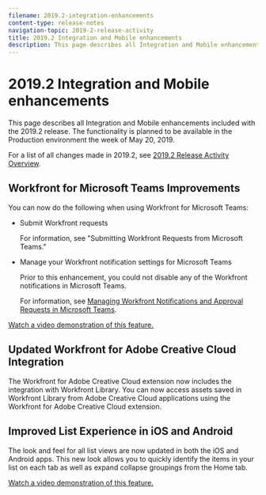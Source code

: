 ```yaml
---
filename: 2019.2-integration-enhancements
content-type: release-notes
navigation-topic: 2019-2-release-activity
title: 2019.2 Integration and Mobile enhancements
description: This page describes all Integration and Mobile enhancements included with the 2019.2 release. The functionality is planned to be available in the Production environment the week of May 20, 2019.
---
```


# 2019.2 Integration and Mobile enhancements

This page describes all Integration and Mobile enhancements included with the 2019.2 release. The functionality is planned to be available in the Production environment the week of May 20, 2019.

For a list of all changes made in 2019.2, see [2019.2 Release Activity Overview](../../../../product-announcements/product-releases/quarterly-release-archive/2019.2-release-activity/2019.2-release-activity-overview.md).

## Workfront for Microsoft Teams Improvements

You can now do the following when using Workfront for Microsoft Teams:

* Submit Workfront requests

  For information, see "Submitting Workfront Requests from Microsoft Teams."

* Manage your Workfront notification settings for Microsoft Teams

  Prior to this enhancement, you could not disable any of the Workfront notifications in Microsoft Teams.

  For information, see [Managing Workfront Notifications and Approval Requests in Microsoft Teams](../../../../workfront-integrations-and-apps/using-workfront-with-microsoft-teams/manage-wf-notifications-approval-requests-ms-teams.md).

[Watch a video demonstration of this feature.](https://vimeo.com/327169324/56ba741971)

## Updated Workfront for Adobe Creative Cloud Integration

The Workfront for Adobe Creative Cloud extension now includes the integration with Workfront Library. You can now access assets saved in Workfront Library from Adobe Creative Cloud applications using the Workfront for Adobe Creative Cloud extension.

<!--WRITER - Needs to be added to TOC, but I'm checking with Courtney first
For information about the integration of Workfront Library with Adobe Creative Cloud, see [Using Workfront for Adobe Creative Cloud with Workfront Library](../../../../documents/workfront-for-adobe-creative-cloud/use-wf-adobe-cc-wf-library.md).
-->

## Improved List Experience in iOS and Android

The look and feel for all list views are now updated in both the iOS and Android apps. This new look allows you to quickly identify the items in your list on each tab as well as expand collapse groupings from the Home tab.

[Watch a video demonstration of this feature.](https://vimeo.com/331879125/25b6eeb19c) 
